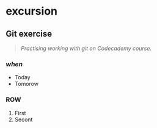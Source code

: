 # excursion
## Git exercise

> *Practising working with git on Codecademy course.*
### ***when***
- Today
- Tomorow
### **ROW**
1. First
2. Secont
